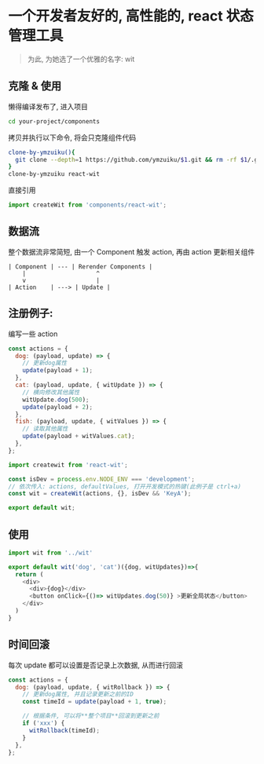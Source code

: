 # 一个开发者友好的, 高性能的, react 状态管理工具

> 为此, 为她选了一个优雅的名字: wit

## 克隆 & 使用

懒得编译发布了, 进入项目

```sh
cd your-project/components
```

拷贝并执行以下命令, 将会只克隆组件代码

```sh
clone-by-ymzuiku(){
  git clone --depth=1 https://github.com/ymzuiku/$1.git && rm -rf $1/.git $1/.gitignore
}
clone-by-ymzuiku react-wit
```

直接引用

```js
import createWit from 'components/react-wit';
```

## 数据流

整个数据流非常简短, 由一个 Component 触发 action, 再由 action 更新相关组件

```
| Component | --- | Rerender Components |
    |                    ^
    v                    |
| Action    | ---> | Update |
```

## 注册例子:

编写一些 action

```js
const actions = {
  dog: (payload, update) => {
    // 更新dog属性
    update(payload + 1);
  },
  cat: (payload, update, { witUpdate }) => {
    // 横向修改其他属性
    witUpdate.dog(500);
    update(payload + 2);
  },
  fish: (payload, update, { witValues }) => {
    // 读取其他属性
    update(payload + witValues.cat);
  },
};
```

```js
import createwit from 'react-wit';

const isDev = process.env.NODE_ENV === 'development';
// 依次传入: actions, defaultValues, 打开开发模式的热键(此例子是 ctrl+a)
const wit = createWit(actions, {}, isDev && 'KeyA');

export default wit;
```

## 使用

```js
import wit from '../wit'

export default wit('dog', 'cat')({dog, witUpdates})=>{
  return (
    <div>
      <div>{dog}</div>
      <button onClick={()=> witUpdates.dog(50)} >更新全局状态</button>
    </div>
  )
}
```

## 时间回滚

每次 update 都可以设置是否记录上次数据, 从而进行回滚

```js
const actions = {
  dog: (payload, update, { witRollback }) => {
    // 更新dog属性, 并且记录更新之前的ID
    const timeId = update(payload + 1, true);

    // 根据条件, 可以将**整个项目**回滚到更新之前
    if ('xxx') {
      witRollback(timeId);
    }
  },
};
```
